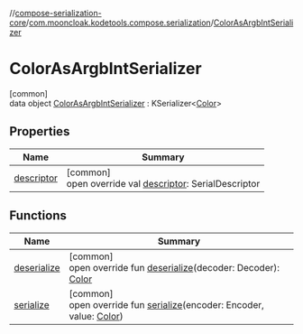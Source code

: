 //[compose-serialization-core](../../../index.md)/[com.mooncloak.kodetools.compose.serialization](../index.md)/[ColorAsArgbIntSerializer](index.md)

# ColorAsArgbIntSerializer

[common]\
data object [ColorAsArgbIntSerializer](index.md) : KSerializer&lt;[Color](https://developer.android.com/reference/kotlin/androidx/compose/ui/graphics/Color.html)&gt;

## Properties

| Name | Summary |
|---|---|
| [descriptor](descriptor.md) | [common]<br>open override val [descriptor](descriptor.md): SerialDescriptor |

## Functions

| Name | Summary |
|---|---|
| [deserialize](deserialize.md) | [common]<br>open override fun [deserialize](deserialize.md)(decoder: Decoder): [Color](https://developer.android.com/reference/kotlin/androidx/compose/ui/graphics/Color.html) |
| [serialize](serialize.md) | [common]<br>open override fun [serialize](serialize.md)(encoder: Encoder, value: [Color](https://developer.android.com/reference/kotlin/androidx/compose/ui/graphics/Color.html)) |

